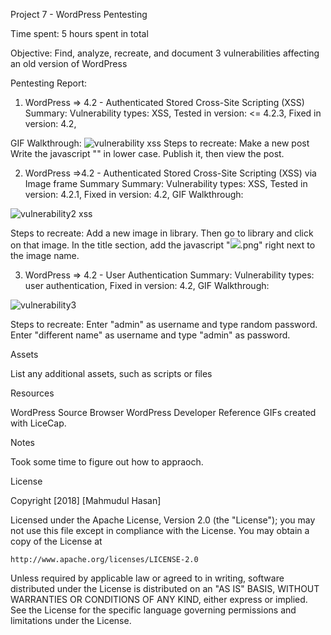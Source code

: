 Project 7 - WordPress Pentesting

Time spent: 5 hours spent in total

Objective: Find, analyze, recreate, and document 3 vulnerabilities affecting an old version of WordPress

Pentesting Report:
1. WordPress => 4.2 - Authenticated Stored Cross-Site Scripting (XSS)
 Summary:
Vulnerability types: XSS,
Tested in version: <= 4.2.3,
Fixed in version: 4.2,
 
GIF Walkthrough:
![vulnerability xss](https://user-images.githubusercontent.com/42792775/47959227-b34bd980-dfb4-11e8-9a74-9c105750565e.gif)
Steps to recreate:
Make a new post
Write the javascript "<SCRIPT>alert('XSS')</SCRIPT>" in lower case.
Publish it, then view the post.

2. WordPress =>4.2 - Authenticated Stored Cross-Site Scripting (XSS) via Image frame Summary
 Summary:
Vulnerability types: XSS,
Tested in version: 4.2.1,
Fixed in version: 4.2,
GIF Walkthrough: 

![vulnerability2 xss](https://user-images.githubusercontent.com/42792775/47959240-06259100-dfb5-11e8-8131-09b369f8e930.gif)

Steps to recreate:
 Add a new image in library. 
 Then go to library and click on that image. 
 In the title section, add the javascript "<img src= a onerror=alert(1)>.png" right next to the image name.

3. WordPress => 4.2 - User Authentication
 Summary:
Vulnerability types: user authentication,
Fixed in version: 4.2,
 GIF Walkthrough: 
 
 ![vulnerability3](https://user-images.githubusercontent.com/42792775/47959247-3d943d80-dfb5-11e8-9957-ed055526c7e8.gif)


Steps to recreate:
Enter "admin" as username and type random password.
Enter "different name" as username and type "admin" as password.






Assets

List any additional assets, such as scripts or files

Resources

WordPress Source Browser
WordPress Developer Reference
GIFs created with LiceCap.

Notes

Took some time to figure out how to appraoch.

License

Copyright [2018] [Mahmudul Hasan]

Licensed under the Apache License, Version 2.0 (the "License");
you may not use this file except in compliance with the License.
You may obtain a copy of the License at

    http://www.apache.org/licenses/LICENSE-2.0

Unless required by applicable law or agreed to in writing, software
distributed under the License is distributed on an "AS IS" BASIS,
WITHOUT WARRANTIES OR CONDITIONS OF ANY KIND, either express or implied.
See the License for the specific language governing permissions and
limitations under the License.
 




 
